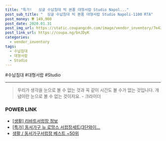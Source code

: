 ```yaml
--- 
title: "특가!   싱글 수납침대 빅 본품 대형서랍 Studio Napol..." 
post_sub_title: "  싱글 수납침대 빅 본품 대형서랍 Studio Napoli-1100 RTA" 
post_money: ₩ 149,900 
post_date: 2020.01.31 
post_img_url: https://static.coupangcdn.com/image/vendor_inventory/7e42/807428c9681ec9926c45df574bc8dfd6abf0bde65d7aec37ff5edaa700d5.jpg 
post_link_url: https://coupa.ng/bnJDyK 
categories: 
  - vendor_inventory 
tags: 
  - 수납침대 
  - 대형서랍 
  - Studio 
--- 
```

  #수납침대 #대형서랍 #Studio 
<hr> 

> 우리가 생각을 눈으로 볼 수 없는 것과 꼭 같이 시간도 볼 수가 없는 것입니다. 개념이란 눈으로 볼 수 없는 것이지요. - 크라이더 


### POWER LINK

* <a href="https://blog.naver.com/sakai111/221769903380" target="_blank"> [생활] 리바트서랍장 정보 </a>
* <a href="https://blog.naver.com/sakai111/221789206789" target="_blank">[특가] 동서가구 뉴 로망스 서랍장세트(3단와이...</a>
* <a href="https://blog.naver.com/santokki14/221787067633" target="_blank">생활 / 동서가구서랍장 베스트 ~50위</a>
